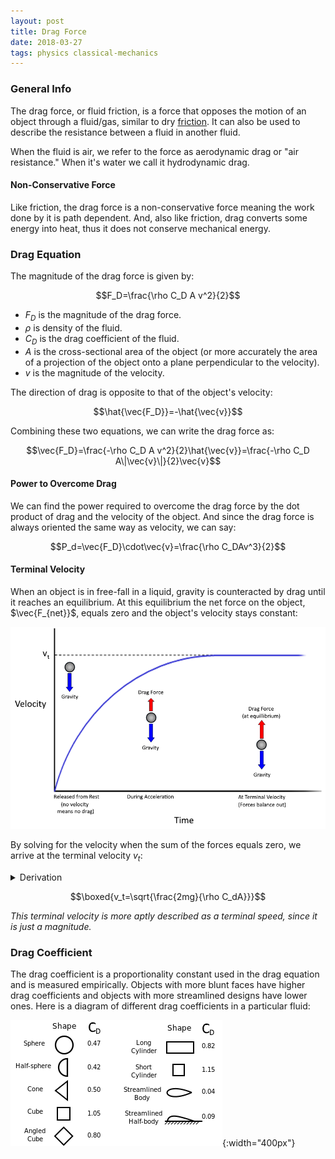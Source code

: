 ```yaml
---
layout: post
title: Drag Force
date: 2018-03-27
tags: physics classical-mechanics
---
```

### General Info
The drag force, or fluid friction, is a force that opposes the motion of an object through a fluid/gas, similar to dry [friction](\friction). It can also be used to describe the resistance between a fluid in another fluid.

When the fluid is air, we refer to the force as aerodynamic drag or "air resistance." When it's water we call it hydrodynamic drag.

#### Non-Conservative Force
Like friction, the drag force is a non-conservative force meaning the work done by it is path dependent. And, also like friction, drag converts some energy into heat, thus it does not conserve mechanical energy.
$\renewcommand{\vec}[1]{\mathbf{#1}}$

### Drag Equation
The magnitude of the drag force is given by:

$$F_D=\frac{\rho C_D A v^2}{2}$$

- $F_D$ is the magnitude of the drag force.
- $\rho$ is density of the fluid.
- $C_D$ is the drag coefficient of the fluid.
- $A$ is the cross-sectional area of the object (or more accurately the area of a projection of the object onto a plane perpendicular to the velocity).
- $v$ is the magnitude of the velocity.

<!--more-->

The direction of drag is opposite to that of the object's velocity:

$$\hat{\vec{F_D}}=-\hat{\vec{v}}$$

Combining these two equations, we can write the drag force as:

$$\vec{F_D}=\frac{-\rho C_D A v^2}{2}\hat{\vec{v}}=\frac{-\rho C_D A\|\vec{v}\|}{2}\vec{v}$$

#### Power to Overcome Drag
We can find the power required to overcome the drag force by the dot product of drag and the velocity of the object. And since the drag force is always oriented the same way as velocity, we can say:

$$P_d=\vec{F_D}\cdot\vec{v}=\frac{\rho C_DAv^3}{2}$$

#### Terminal Velocity
When an object is in free-fall in a liquid, gravity is counteracted by drag until it reaches an equilibrium. At this equilibrium the net force on the object, $\vec{F_{net}}$, equals zero and the object's velocity stays constant:

![terminalvel](/assets/physics/terminal_velocity.png?style=centerme)

By solving for the velocity when the sum of the forces equals zero, we arrive at the terminal velocity $v_t$:

<details><summary>Derivation</summary><p>$$\begin{align*}
F_D-F_g=0 \tag{drag and gravity cancel out}\\
F_D=F_g\\
\frac{\rho C_DAv^2}{2}=mg\\
v^2=\frac{2mg}{\rho C_DAv^2}
\end{align*}$$</p></details>

$$\boxed{v_t=\sqrt{\frac{2mg}{\rho C_dA}}}$$

*This terminal velocity is more aptly described as a terminal speed, since it is just a magnitude.*

### Drag Coefficient
The drag coefficient is a proportionality constant used in the drag equation and is measured empirically. Objects with more blunt faces have higher drag coefficients and objects with more streamlined designs have lower ones. Here is a diagram of different drag coefficients in a particular fluid:

![dragCOF](/assets/physics/drag_coefficients.png?style=centerme){:width="400px"}
